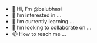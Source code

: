 - 👋 Hi, I’m @balubhasi
- 👀 I’m interested in ...
- 🌱 I’m currently learning ...
- 💞️ I’m looking to collaborate on ...
- 📫 How to reach me ...

<!---
balubhasi/balubhasi is a ✨ special ✨ repository because its `README.md` (this file) appears on your GitHub profile.
You can click the Preview link to take a look at your changes.
--->
